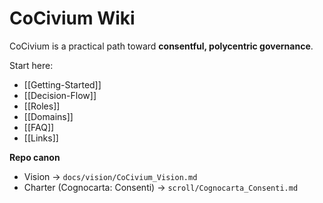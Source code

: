 # CoCivium Wiki

CoCivium is a practical path toward **consentful, polycentric governance**.

Start here:
- [[Getting-Started]]
- [[Decision-Flow]]
- [[Roles]]
- [[Domains]]
- [[FAQ]]
- [[Links]]

**Repo canon**
- Vision → `docs/vision/CoCivium_Vision.md`
- Charter (Cognocarta: Consenti) → `scroll/Cognocarta_Consenti.md`
